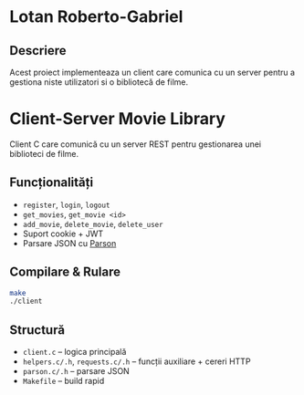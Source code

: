 # Lotan Roberto-Gabriel

## Descriere

Acest proiect implementeaza un client care comunica cu un server pentru a gestiona niste utilizatori si o bibliotecă de filme.


# Client-Server Movie Library

Client C care comunică cu un server REST pentru gestionarea unei biblioteci de filme.

## Funcționalități
- `register`, `login`, `logout`
- `get_movies`, `get_movie <id>`
- `add_movie`, `delete_movie`, `delete_user`
- Suport cookie + JWT
- Parsare JSON cu [Parson](https://github.com/kgabis/parson)

## Compilare & Rulare

```bash
make
./client
````

## Structură

* `client.c` – logica principală
* `helpers.c/.h`, `requests.c/.h` – funcții auxiliare + cereri HTTP
* `parson.c/.h` – parsare JSON
* `Makefile` – build rapid

